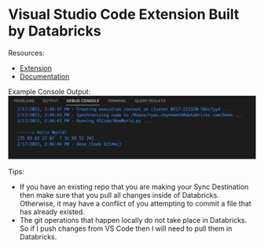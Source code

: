 # Visual Studio Code Extension Built by Databricks 

Resources:
- [Extension](https://marketplace.visualstudio.com/items?itemName=databricks.databricks)  
- [Documentation](https://docs.databricks.com/dev-tools/vscode-ext.html#advanced-tasks)  

Example Console Output:  
![](/VSCode/docs/Terminal.png)

Tips:
- If you have an existing repo that you are making your Sync Destination then make sure that you pull all changes inside of Databricks. Otherwise, it may have a conflict of you attempting to commit a file that has already existed. 
- The git operations that happen locally do not take place in Databricks. So if I push changes from VS Code then I will need to pull them in Databricks. 